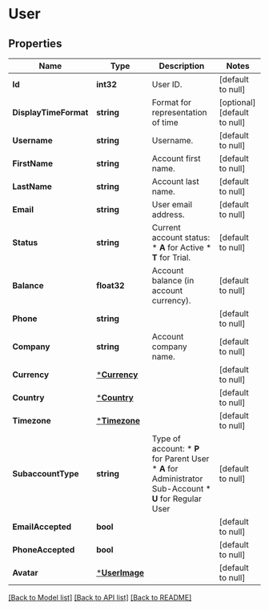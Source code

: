 # User

## Properties
Name | Type | Description | Notes
------------ | ------------- | ------------- | -------------
**Id** | **int32** | User ID. | [default to null]
**DisplayTimeFormat** | **string** | Format for representation of time | [optional] [default to null]
**Username** | **string** | Username. | [default to null]
**FirstName** | **string** | Account first name. | [default to null]
**LastName** | **string** | Account last name. | [default to null]
**Email** | **string** | User email address. | [default to null]
**Status** | **string** | Current account status: * **A** for Active * **T** for Trial.  | [default to null]
**Balance** | **float32** | Account balance (in account currency). | [default to null]
**Phone** | **string** |  | [default to null]
**Company** | **string** | Account company name. | [default to null]
**Currency** | [***Currency**](Currency.md) |  | [default to null]
**Country** | [***Country**](Country.md) |  | [default to null]
**Timezone** | [***Timezone**](Timezone.md) |  | [default to null]
**SubaccountType** | **string** | Type of account: * **P** for Parent User * **A** for Administrator Sub-Account * **U** for Regular User  | [default to null]
**EmailAccepted** | **bool** |  | [default to null]
**PhoneAccepted** | **bool** |  | [default to null]
**Avatar** | [***UserImage**](UserImage.md) |  | [default to null]

[[Back to Model list]](../README.md#documentation-for-models) [[Back to API list]](../README.md#documentation-for-api-endpoints) [[Back to README]](../README.md)


